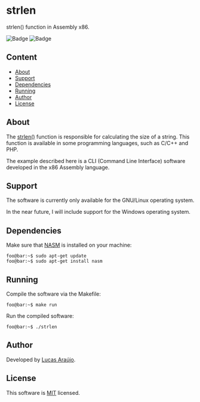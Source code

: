# strlen

strlen() function in Assembly x86.

![Badge](https://img.shields.io/static/v1?label=license&message=MIT&color=1E90FF)
![Badge](https://img.shields.io/static/v1?label=build&message=passing&color=00d110)

## Content

  - [About](#about)
  - [Support](#support)
  - [Dependencies](#dependencies)
  - [Running](#running)
  - [Author](#author)
  - [License](#license)

## About

The [strlen()](https://www.ibm.com/docs/en/i/7.1?topic=functions-strlen-determine-string-length) function is responsible for calculating the size of a string. This function is available in some programming languages, such as C/C++ and PHP.

The example described here is a CLI (Command Line Interface) software developed in the x86 Assembly language.

## Support

The software is currently only available for the GNU/Linux operating system.

In the near future, I will include support for the Windows operating system.

## Dependencies

Make sure that [NASM](https://www.nasm.us/) is installed on your machine:

~~~console
foo@bar:~$ sudo apt-get update
foo@bar:~$ sudo apt-get install nasm
~~~

## Running

Compile the software via the Makefile:

~~~console
foo@bar:~$ make run
~~~

Run the compiled software:

~~~console
foo@bar:~$ ./strlen
~~~

## Author

Developed by [Lucas Araújo](https://github.com/lucapwn).

## License

This software is [MIT](https://choosealicense.com/licenses/mit/) licensed.
